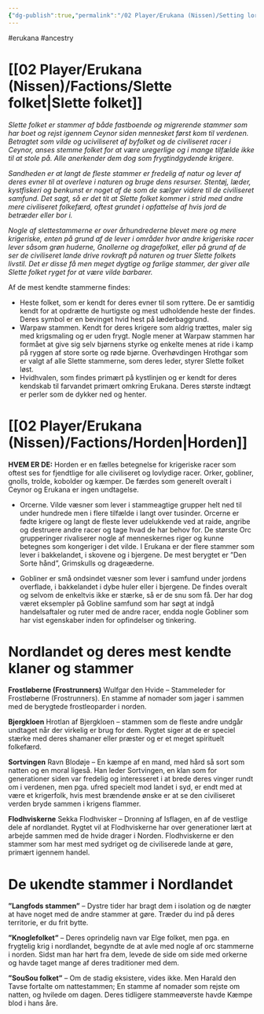 ```yaml
---
{"dg-publish":true,"permalink":"/02 Player/Erukana (Nissen)/Setting lore/De vilde/"}
---
```


#erukana #ancestry

# **[[02 Player/Erukana (Nissen)/Factions/Slette folket\|Slette folket]]**

*Slette folket er stammer af både fastboende og migrerende stammer som har boet og rejst igennem Ceynor siden mennesket først kom til verdenen. Betragtet som vilde og uciviliseret af byfolket og de civiliseret racer i Ceynor, anses stemme folket for at være uregerlige og i mange tilfælde ikke til at stole på. Alle anerkender dem dog som frygtindgydende krigere.*

*Sandheden er at langt de fleste stammer er fredelig af natur og lever af deres evner til at overleve i naturen og bruge dens resurser. Stentøj, læder, kystfiskeri og benkunst er noget af de som de sælger videre til de civiliseret samfund. Det sagt, så er det tit at Slette folket kommer i strid med andre mere civiliseret folkefærd, oftest grundet i opfattelse af hvis jord de betræder eller bor i.*

*Nogle af slettestammerne er over århundrederne blevet mere og mere krigeriske, enten på grund af de lever i områder hvor andre krigeriske racer lever såsom grøn huderne, Gnollerne og dragefolket, eller på grund af de ser de civiliseret lande drive rovkraft på naturen og truer Slette folkets livstil. Det er disse få men meget dygtige og farlige stammer, der giver alle Slette folket ryget for at være vilde barbarer.*

Af de mest kendte stammerne findes:
-    Heste folket, som er kendt for deres evner til som ryttere. De er samtidig kendt for at opdrætte de hurtigste og mest udholdende heste der findes. Deres symbol er en bevinget hvid hest på læderbaggrund.
-    Warpaw stammen. Kendt for deres krigere som aldrig trættes, maler sig med krigsmaling og er uden frygt. Nogle mener at Warpaw stammen har formået at give sig selv bjørnens styrke og enkelte menes at ride i kamp på ryggen af store sorte og røde bjørne. Overhøvdingen Hrothgar som er valgt af alle Slette stammerne, som deres leder, styrer Slette folket løst.
-    Hvidhvalen, som findes primært på kystlinjen og er kendt for deres kendskab til farvandet primært omkring Erukana. Deres største indtægt er perler som de dykker ned og henter.

# **[[02 Player/Erukana (Nissen)/Factions/Horden\|Horden]]**
**HVEM ER DE:**
Horden er en fælles betegnelse for krigeriske racer som oftest ses for fjendtlige for alle civiliseret og lovlydige racer. Orker, gobliner, gnolls, trolde, kobolder og kæmper. De færdes som generelt overalt i Ceynor og Erukana er ingen undtagelse. 

-    Orcerne. Vilde væsner som lever i stammeagtige grupper helt ned til under hundrede men i flere tilfælde i langt over tusinder. Orcerne er fødte krigere og langt de fleste lever udelukkende ved at raide, angribe og destruere andre racer og tage hvad de har behov for. De største Orc grupperinger rivaliserer nogle af menneskernes riger og kunne betegnes som kongeriger i det vilde. I Erukana er der flere stammer som lever i bakkelandet, i skovene og i bjergene. De mest berygtet er ”Den Sorte hånd”, Grimskulls og drageæderne.

-    Gobliner er små ondsindet væsner som lever i samfund under jordens overflade, i bakkelandet i dybe huler eller i bjergene. De findes overalt og selvom de enkeltvis ikke er stærke, så er de snu som få. Der har dog været eksempler på Gobline samfund som har søgt at indgå handelsaftaler og ruter med de andre racer, endda nogle Gobliner som har vist egenskaber inden for opfindelser og tinkering.

# **Nordlandet og deres mest kendte klaner og stammer**
    
**Frostløberne (Frostrunners)** Wulfgar den Hvide – Stammeleder for Frostløberne (Frostrunners). En stamme af nomader som jager i sammen med de berygtede frostleoparder i norden.
    
**Bjergkloen** Hrotlan af Bjergkloen – stammen som de fleste andre undgår undtaget når der virkelig er brug for dem. Rygtet siger at de er speciel stærke med deres shamaner eller præster og er et meget spirituelt folkefærd.
    
**Sortvingen** Ravn Blodøje – En kæmpe af en mand, med hård så sort som natten og en moral ligeså. Han leder Sortvingen, en klan som for generationer siden var fredelig og interesseret i at brede deres vinger rundt om i verdenen, men pga. ufred specielt mod landet i syd, er endt med at være et krigerfolk, hvis mest brændende ønske er at se den civiliseret verden bryde sammen i krigens flammer.

**Flodhviskerne** Sekka Flodhvisker – Dronning af Isflagen, en af de vestlige dele af nordlandet. Rygtet vil at Flodhviskerne har over generationer lært at arbejde sammen med de hvide drager i Norden. Flodhviskerne er den stammer som har mest med sydriget og de civiliserede lande at gøre, primært igennem handel.
    
# **De ukendte stammer i Nordlandet** 

**”Langfods stammen”** – Dystre tider har bragt dem i isolation og de nægter at have noget med de andre stammer at gøre. Træder du ind på deres territorie, er du frit bytte. 

**”Knoglefolket”** – Deres oprindelig navn var Elge folket, men pga. en frygtelig krig i nordlandet, begyndte de at avle med nogle af orc stammerne i norden. Sidst man har hørt fra dem, levede de side om side med orkerne og havde taget mange af deres traditioner med dem. 

**”SouSou folket”** – Om de stadig eksistere, vides ikke. Men Harald den Tavse fortalte om nattestammen; En stamme af nomader som rejste om natten, og hvilede om dagen. Deres tidligere stammeøverste havde Kæmpe blod i hans åre.
